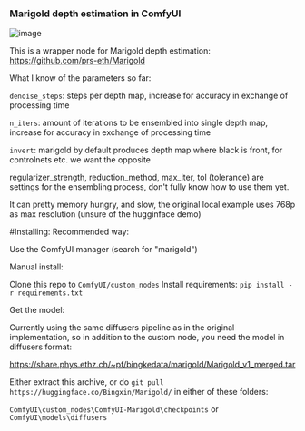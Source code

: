 ### Marigold depth estimation in ComfyUI

![image](https://github.com/kijai/ComfyUI-Marigold/assets/40791699/370345c3-6ff0-4251-acf4-2d6ba7f55213)


This is a wrapper node for Marigold depth estimation:
https://github.com/prs-eth/Marigold

What I know of the parameters so far:

`denoise_steps`: steps per depth map, increase for accuracy in exchange of processing time

`n_iters`: amount of iterations to be ensembled into single depth map, increase for accuracy in exchange of processing time

`invert`: marigold by default produces depth map where black is front, for controlnets etc. we want the opposite

regularizer_strength, reduction_method, max_iter, tol (tolerance) are settings for the ensembling process, don't fully know how to use them yet.

It can pretty memory hungry, and slow, the original local example uses 768p as max resolution (unsure of the hugginface demo)

#Installing:
Recommended way: 

Use the ComfyUI manager (search for "marigold")

Manual install:

Clone this repo to `ComfyUI/custom_nodes`
Install requirements: `pip install -r requirements.txt`

Get the model:

Currently using the same diffusers pipeline as in the original implementation, so in addition to the custom node, you need the model in diffusers format:

https://share.phys.ethz.ch/~pf/bingkedata/marigold/Marigold_v1_merged.tar

Either extract this archive, or do `git pull https://huggingface.co/Bingxin/Marigold/` in either of these folders:

`ComfyUI\custom_nodes\ComfyUI-Marigold\checkpoints`  or `ComfyUI\models\diffusers`

